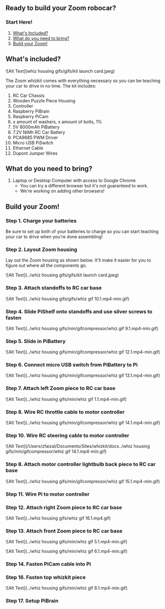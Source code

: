 ## Ready to build your Zoom robocar?

### Start Here!

1. [What's Included?](#whats-included)
2. [What do you need to bring?](#What-do-you-need-to-bring?)
3. [Build your Zoom!](#build-your-zoom)

## What's included? 

![Alt Text](whiz housing gifs/gifs/kit launch card.jpeg)

The Zoom whizkit comes with everything necessary so you can be teaching your car to drive in no time. The kit includes:

1. RC Car Chassis
2. Wooden Puzzle Piece Housing
3. Controller
4. Raspberry PiBrain
5. Raspberry PiCam
6. x amount of washers, x amount of bolts, 1% 
7. 5V 8000mAh PiBattery
8. 7.2V NiMh RC Car Battery
9. PCA9685 PWM Driver 
10. Micro USB PiSwitch
11. Ethernet Cable
12. Dupont Jumper Wires

## What do you need to bring? 

1. Laptop or Desktop Computer with access to Google Chrome
   - You can try a different browser but it's not guaranteed to work. 
   - We're working on adding other browsers!

## Build your Zoom!

### Step 1. Charge your batteries

Be sure to set up both of your batteries to charge so you can start teaching your car to drive when you're done assembling!

### Step 2. Layout Zoom housing

Lay out the Zoom housing as shown below. It'll make it easier for you to figure out where all the components go. 

![Alt Text](../whiz housing gifs/gifs/kit launch card.jpeg)

### Step 3. Attach standoffs to RC car base

![Alt Text](../whiz housing gifs/gifs/whiz gif 10.1.mp4-min.gif)

### Step 4. Slide PiShelf onto standoffs and use silver screws to fasten

![Alt Text](../whiz housing gifs/min/gifcompressor/whiz gif 9.1.mp4-min.gif)

### Step 5. Slide in PiBattery

![Alt Text](../whiz housing gifs/min/gifcompressor/whiz gif 12.1.mp4-min.gif)

### Step 6. Connect micro USB switch from PiBattery to Pi

![Alt Text](../whiz housing gifs/min/gifcompressor/whiz gif 13.1.mp4-min.gif)

### Step 7. Attach left Zoom piece to RC car base

![Alt Text](../whiz housing gifs/min/whiz gif 1.1.mp4-min.gif)

### Step 8. Wire RC throttle cable to motor controller

![Alt Text](../whiz housing gifs/min/gifcompressor/whiz gif 14.1.mp4-min.gif)

### Step 10. Wire RC steering cable to motor controller

![Alt Text](/Users/zfaizal/Documents/Sites/whizkit/docs../whiz housing gifs/min/gifcompressor/whiz gif 14.1.mp4-min.gif)

### Step 8. Attach motor controller lightbulb back piece to RC car base

![Alt Text](../whiz housing gifs/min/gifcompressor/whiz gif 15.1.mp4-min.gif)

### Step 11. Wire Pi to motor controller

### Step 12. Attach right Zoom piece to RC car base

![Alt Text](../whiz housing gifs/whiz gif 16.1.mp4.gif)

### Step 13. Attach front Zoom piece to RC car base

![Alt Text](../whiz housing gifs/min/whiz gif 5.1.mp4-min.gif)

![Alt Text](../whiz housing gifs/min/whiz gif 6.1.mp4-min.gif)

### Step 14. Fasten PiCam cable into Pi

### Step 16. Fasten top whizkit piece

![Alt Text](../whiz housing gifs/min/whiz gif 8.1.mp4-min.gif)

### Step 17. Setup PiBrain
